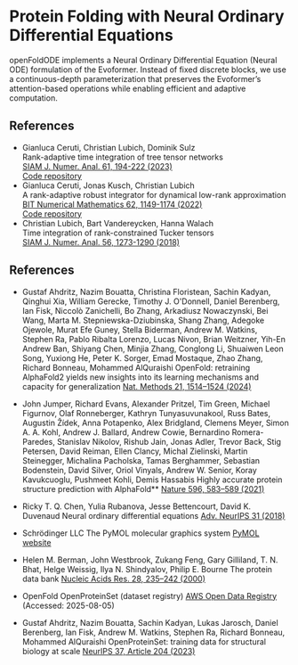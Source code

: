 Protein Folding with Neural Ordinary Differential Equations
==============

openFoldODE implements a Neural Ordinary Differential Equation (Neural ODE) formulation of the Evoformer. Instead of fixed discrete blocks, we use a continuous-depth parameterization that preserves the Evoformer’s attention-based operations while enabling efficient and adaptive computation.


References
----------
- Gianluca Ceruti, Christian Lubich, Dominik Sulz  
  Rank-adaptive time integration of tree tensor networks  
  [SIAM J. Numer. Anal. 61, 194-222 (2023)](https://doi.org/10.1137/22M1473790)  
  [Code repository](https://github.com/DominikSulz/rank_adaptive_integrator_for_TTN)
- Gianluca Ceruti, Jonas Kusch, Christian Lubich  
  A rank-adaptive robust integrator for dynamical low-rank approximation  
  [BIT Numerical Mathematics 62, 1149-1174 (2022)](https://doi.org/10.1007/s10543-021-00907-7)  
  [Code repository](https://github.com/JonasKu/publication-A-rank-adaptive-robust-integrator-for-dynamical-low-rank-approximation)
- Christian Lubich, Bart Vandereycken, Hanna Walach  
  Time integration of rank-constrained Tucker tensors  
  [SIAM J. Numer. Anal. 56, 1273-1290 (2018)](https://doi.org/10.1137/17M1146889)


References
----------

- Gustaf Ahdritz, Nazim Bouatta, Christina Floristean, Sachin Kadyan, Qinghui Xia, William Gerecke, Timothy J. O'Donnell, Daniel Berenberg, Ian Fisk, Niccolò Zanichelli, Bo Zhang, Arkadiusz Nowaczynski, Bei Wang, Marta M. Stepniewska-Dziubinska, Shang Zhang, Adegoke Ojewole, Murat Efe Guney, Stella Biderman, Andrew M. Watkins, Stephen Ra, Pablo Ribalta Lorenzo, Lucas Nivon, Brian Weitzner, Yih-En Andrew Ban, Shiyang Chen, Minjia Zhang, Conglong Li, Shuaiwen Leon Song, Yuxiong He, Peter K. Sorger, Emad Mostaque, Zhao Zhang, Richard Bonneau, Mohammed AlQuraishi
  OpenFold: retraining AlphaFold2 yields new insights into its learning mechanisms and capacity for generalization
  [Nat. Methods 21, 1514–1524 (2024)](https://doi.org/10.1038/s41592-024-02272-z)

- John Jumper, Richard Evans, Alexander Pritzel, Tim Green, Michael Figurnov, Olaf Ronneberger, Kathryn Tunyasuvunakool, Russ Bates, Augustin Žídek, Anna Potapenko, Alex Bridgland, Clemens Meyer, Simon A. A. Kohl, Andrew J. Ballard, Andrew Cowie, Bernardino Romera-Paredes, Stanislav Nikolov, Rishub Jain, Jonas Adler, Trevor Back, Stig Petersen, David Reiman, Ellen Clancy, Michal Zielinski, Martin Steinegger, Michalina Pacholska, Tamas Berghammer, Sebastian Bodenstein, David Silver, Oriol Vinyals, Andrew W. Senior, Koray Kavukcuoglu, Pushmeet Kohli, Demis Hassabis
  Highly accurate protein structure prediction with AlphaFold**
  [Nature 596, 583–589 (2021)](https://doi.org/10.1038/s41586-021-03819-2)

- Ricky T. Q. Chen, Yulia Rubanova, Jesse Bettencourt, David K. Duvenaud
  Neural ordinary differential equations
  [Adv. NeurIPS 31 (2018)](https://proceedings.neurips.cc/paper/2018/file/69386f6bb1dfed68692a24c8686939b9-Paper.pdf)

- Schrödinger LLC
  The PyMOL molecular graphics system
  [PyMOL website](http://www.pymol.org)

- Helen M. Berman, John Westbrook, Zukang Feng, Gary Gilliland, T. N. Bhat, Helge Weissig, Ilya N. Shindyalov, Philip E. Bourne
  The protein data bank
  [Nucleic Acids Res. 28, 235–242 (2000)](https://doi.org/10.1093/nar/28.1.235)

- OpenFold
  OpenProteinSet (dataset registry)
  [AWS Open Data Registry](https://registry.opendata.aws/openfold/) (Accessed: 2025-08-05)

- Gustaf Ahdritz, Nazim Bouatta, Sachin Kadyan, Lukas Jarosch, Daniel Berenberg, Ian Fisk, Andrew M. Watkins, Stephen Ra, Richard Bonneau, Mohammed AlQuraishi
  OpenProteinSet: training data for structural biology at scale
  [NeurIPS 37, Article 204 (2023)](https://openreview.net/forum?id=gO0kS0eE0F&noteId=ly7X3fS4uJ)

